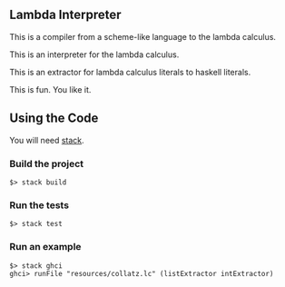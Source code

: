 Lambda Interpreter
------------------

This is a compiler from a scheme-like language to the lambda calculus.

This is an interpreter for the lambda calculus.

This is an extractor for lambda calculus literals to haskell literals.

This is fun. You like it.


Using the Code
--------------

You will need [stack](https://docs.haskellstack.org/en/stable/README).

### Build the project
```
$> stack build
```

### Run the tests
```
$> stack test
```

### Run an example
```
$> stack ghci
ghci> runFile "resources/collatz.lc" (listExtractor intExtractor)
```
